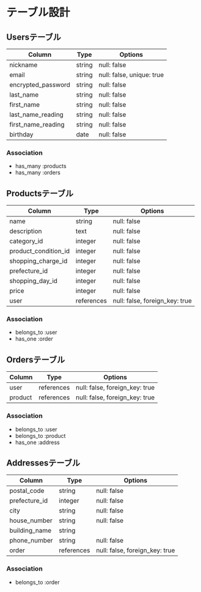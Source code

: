 # テーブル設計

## Usersテーブル

| Column             | Type   | Options                   |
|--------------------|--------|---------------------------|
| nickname           | string | null: false               |
| email              | string | null: false, unique: true |
| encrypted_password | string | null: false               |
| last_name          | string | null: false               |
| first_name         | string | null: false               |
| last_name_reading  | string | null: false               |
| first_name_reading | string | null: false               |
| birthday           | date   | null: false               |

### Association

- has_many :products
- has_many :orders

## Productsテーブル

| Column               | Type       | Options                        |
|----------------------|------------|--------------------------------|
| name                 | string     | null: false                    |
| description          | text       | null: false                    |
| category_id          | integer    | null: false                    |
| product_condition_id | integer    | null: false                    |
| shopping_charge_id   | integer    | null: false                    |
| prefecture_id        | integer    | null: false                    |
| shopping_day_id      | integer    | null: false                    |
| price                | integer    | null: false                    |
| user                 | references | null: false, foreign_key: true |

### Association

- belongs_to :user
- has_one :order

## Ordersテーブル

| Column  | Type       | Options                        |
|---------|------------|--------------------------------|
| user    | references | null: false, foreign_key: true |
| product | references | null: false, foreign_key: true |

### Association

- belongs_to :user
- belongs_to :product
- has_one :address

## Addressesテーブル

| Column        | Type       | Options                        |
|---------------|------------|--------------------------------|
| postal_code   | string     | null: false                    |
| prefecture_id | integer    | null: false                    |
| city          | string     | null: false                    |
| house_number  | string     | null: false                    |
| building_name | string     |                                |
| phone_number  | string     | null: false                    |
| order         | references | null: false, foreign_key: true |

### Association

- belongs_to :order